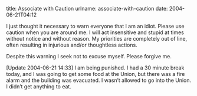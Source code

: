 title: Associate with Caution
urlname: associate-with-caution
date: 2004-06-21T04:12

I just thought it necessary to warn everyone that I am an idiot. Please use caution when you are around me. I will act insensitive and stupid at times without notice and without reason. My priorities are completely out of line, often resulting in injurious and/or thoughtless actions.

Despite this warning I seek not to excuse myself. Please forgive me.

\[Update 2004-06-21 14:33\] I am being punished. I had a 30 minute break today, and I was going to get some food at the Union, but there was a fire alarm and the building was evacuated. I wasn&#x02bc;t allowed to go into the Union. I didn&#x02bc;t get anything to eat.